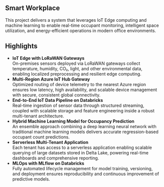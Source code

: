 ## Smart Workplace
This project delivers a system that leverages IoT Edge computing and machine learning to enable real-time occupant monitoring, intelligent space utilization, and energy-efficient operations in modern office environments.

## Highlights
- **IoT Edge with LoRaWAN Gateways**  
  On-premises sensors deployed via LoRaWAN gateways collect temperature, humidity, CO₂, light, and other environmental data, enabling localized preprocessing and resilient edge computing.
- **Multi-Region Azure IoT Hub Gateway**  
  Optimized routing of device telemetry to the nearest Azure region ensures low latency, high availability, and scalable device management with secure, consistent global connectivity.
- **End-to-End IoT Data Pipeline on Databricks**  
  Real-time ingestion of sensor data through structured streaming, coupled with scalable storage and feature engineering inside a robust multi-tenant architecture.
- **Hybrid Machine Learning Model for Occupancy Prediction**  
  An ensemble approach combining a deep learning neural network with traditional machine learning models delivers accurate regression-based occupant count predictions.
- **Serverless Multi-Tenant Application**  
  Each tenant has access to a serverless application enabling scalable querying of large datasets stored in Delta Lake, powering real-time dashboards and comprehensive reporting.
- **MLOps with MLflow on Databricks**  
  Fully automated lifecycle management for model training, versioning, and deployment ensures reproducibility and continuous improvement of predictive models.
